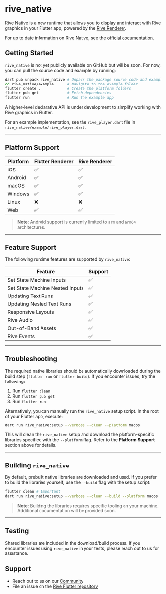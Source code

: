 # rive_native

Rive Native is a new runtime that allows you to display and interact with Rive graphics in your Flutter app, powered by the [Rive Renderer](https://rive.app/renderer).

For up to date information on Rive Native, see the [official documentation](https://rive.app/docs/runtimes/flutter/rive-native).

## Getting Started

`rive_native` is not yet publicly available on GitHub but will be soon. For now, you can pull the source code and example by running:

```bash
dart pub unpack rive_native # Unpack the package source code and example app
cd rive_native/example      # Navigate to the example folder
flutter create .            # Create the platform folders
flutter pub get             # Fetch dependencies
flutter run                 # Run the example app
```

A higher-level declarative API is under development to simplify working with Rive graphics in Flutter.

For an example implementation, see the `rive_player.dart` file in `rive_native/example/rive_player.dart`.

---

## Platform Support

| Platform | Flutter Renderer | Rive Renderer |
|----------|------------------|---------------|
| iOS      | ✅               | ✅             |
| Android  | ✅               | ✅             |
| macOS    | ✅               | ✅             |
| Windows  | ✅               | ✅             |
| Linux    | ❌               | ❌             |
| Web      | ✅               | ✅             |

> **Note**: Android support is currently limited to `arm` and `arm64` architectures.

---

## Feature Support

The following runtime features are supported by `rive_native`:

| Feature                          | Support |
|----------------------------------|---------|
| Set State Machine Inputs         | ✅       |
| Set State Machine Nested Inputs  | ✅       |
| Updating Text Runs               | ✅       |
| Updating Nested Text Runs        | ✅       |
| Responsive Layouts               | ✅       |
| Rive Audio                       | ✅       |
| Out-of-Band Assets               | ✅       |
| Rive Events                      | ✅       |

---

## Troubleshooting

The required native libraries should be automatically downloaded during the build step (`flutter run` or `flutter build`). If you encounter issues, try the following:

1. Run `flutter clean`
2. Run `flutter pub get`
3. Run `flutter run`

Alternatively, you can manually run the `rive_native` setup script. In the root of your Flutter app, execute:

```bash
dart run rive_native:setup --verbose --clean --platform macos
```

This will clean the `rive_native` setup and download the platform-specific libraries specified with the `--platform` flag. Refer to the **Platform Support** section above for details.

---

## Building `rive_native`

By default, prebuilt native libraries are downloaded and used. If you prefer to build the libraries yourself, use the `--build` flag with the setup script:

```bash
flutter clean # Important
dart run rive_native:setup --verbose --clean --build --platform macos
```

> **Note**: Building the libraries requires specific tooling on your machine. Additional documentation will be provided soon.

---

## Testing

Shared libraries are included in the download/build process. If you encounter issues using `rive_native` in your tests, please reach out to us for assistance.

## Support

- Reach out to us on our [Community](https://community.rive.app/feed)
- File an issue on the [Rive Flutter repository](https://github.com/rive-app/rive-flutter/issues)